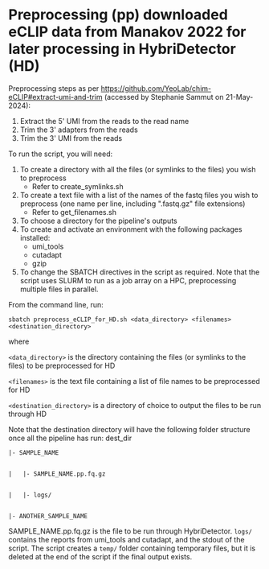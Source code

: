 # Preprocessing (pp) downloaded eCLIP data from Manakov 2022 for later processing in HybriDetector (HD)

Preprocessing steps as per https://github.com/YeoLab/chim-eCLIP#extract-umi-and-trim (accessed by Stephanie Sammut on 21-May-2024):


1. Extract the 5' UMI from the reads to the read name
2. Trim the 3' adapters from the reads
3. Trim the 3' UMI from the reads


To run the script, you will need:


1. To create a directory with all the files (or symlinks to the files) you wish to preprocess
    - Refer to create_symlinks.sh
2. To create a text file with a list of the names of the fastq files you wish to preprocess (one name per line, including ".fastq.gz" file extensions) 
    - Refer to get_filenames.sh
3. To choose a directory for the pipeline's outputs
4. To create and activate an environment with the following packages installed: 
    - umi_tools
    - cutadapt
    - gzip
5. To change the SBATCH directives in the script as required. Note that the script uses SLURM to run as a job array on a HPC, preprocessing multiple files in parallel. 




From the command line, run:


`sbatch preprocess_eCLIP_for_HD.sh <data_directory> <filenames> <destination_directory>` 


where 


`<data_directory>` is the directory containing the files (or symlinks to the files) to be preprocessed for HD 


`<filenames>` is the text file containing a list of file names to be preprocessed for HD 


`<destination_directory>` is a directory of choice to output the files to be run through HD 




Note that the destination directory will have the following folder structure once all the pipeline has run:
dest_dir 


    |- SAMPLE_NAME 


    |   |- SAMPLE_NAME.pp.fq.gz 


    |   |- logs/ 


    |- ANOTHER_SAMPLE_NAME 


SAMPLE_NAME.pp.fq.gz is the file to be run through HybriDetector. `logs/` contains the reports from umi_tools and cutadapt, and the stdout of the script. The script creates a `temp/` folder containing temporary files, but it is deleted at the end of the script if the final output exists. 